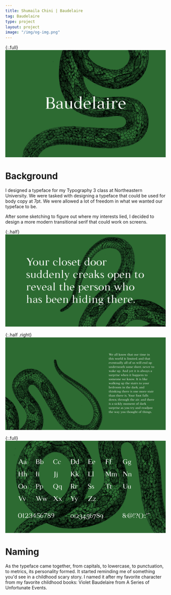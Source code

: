 ```yaml
---
title: Shumaila Chini | Baudelaire
tag: Baudelaire
type: project
layout: project
image: "/img/og-img.png"
---
```


{:.full}
![](/img/full/baudelaire1.png)

# Background

I designed a typeface for my Typography 3 class at Northeastern University. We were tasked with designing a typeface that could be used for body copy at 7pt. We were allowed a lot of freedom in what we wanted our typeface to be.

After some sketching to figure out where my interests lied, I decided to design a more modern transitional serif that could work on screens.

{:.half}
![Type specimen](/img/full/baudelaire3.png)

{:.half .right}
![Type specimen](/img/full/baudelaire2.png)

{:.full}
![Type specimen](/img/full/baudelaire4.png)

# Naming

As the typeface came together, from capitals, to lowercase, to punctuation, to metrics, its personality formed. It started reminding me of something you'd see in a childhood scary story. I named it after my favorite character from my favorite childhood books: Violet Baudelaire from A Series of Unfortunate Events.
